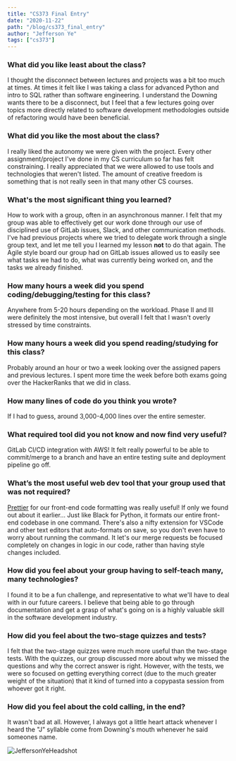 ```yaml
---
title: "CS373 Final Entry"
date: "2020-11-22"
path: "/blog/cs373_final_entry"
author: "Jefferson Ye"
tags: ["cs373"]
---
```


### **What did you like least about the class?**

I thought the disconnect between lectures and projects was a bit too much at times. At times it felt like I was taking a class for advanced Python and intro to SQL rather than software engineering. I understand the Downing wants there to be a disconnect, but I feel that a few lectures going over topics more directly related to software development methodologies outside of refactoring would have been beneficial.

### **What did you like the most about the class?**

I really liked the autonomy we were given with the project. Every other assignment/project I've done in my CS curriculum so far has felt constraining. I really appreciated that we were allowed to use tools and technologies that weren't listed. The amount of creative freedom is something that is not really seen in that many other CS courses.

### **What's the most significant thing you learned?**

How to work with a group, often in an asynchronous manner. I felt that my group was able to effectively get our work done through our use of disciplined use of GitLab issues, Slack, and other communication methods. I've had previous projects where we tried to delegate work through a single group text, and let me tell you I learned my lesson **not** to do that again. The Agile style board our group had on GitLab issues allowed us to easily see what tasks we had to do, what was currently being worked on, and the tasks we already finished.

### **How many hours a week did you spend coding/debugging/testing for this class?**

Anywhere from 5-20 hours depending on the workload. Phase II and III were definitely the most intensive, but overall I felt that I wasn't overly stressed by time constraints.

### **How many hours a week did you spend reading/studying for this class?**

Probably around an hour or two a week looking over the assigned papers and previous lectures. I spent more time the week before both exams going over the HackerRanks that we did in class.

### **How many lines of code do you think you wrote?**

If I had to guess, around 3,000-4,000 lines over the entire semester.

### **What required tool did you not know and now find very useful?**

GitLab CI/CD integration with AWS! It felt really powerful to be able to commit/merge to a branch and have an entire testing suite and deployment pipeline go off.

### **What’s the most useful web dev tool that your group used that was not required?**

[Prettier](https://prettier.io/) for our front-end code formatting was really useful! If only we found out about it earlier... Just like Black for Python, it formats our entire front-end codebase in one command. There's also a nifty extension for VSCode and other text editors that auto-formats on save, so you don't even have to worry about running the command. It let's our merge requests be focused completely on changes in logic in our code, rather than having style changes included.

### **How did you feel about your group having to self-teach many, many technologies?**

I found it to be a fun challenge, and representative to what we'll have to deal with in our future careers. I believe that being able to go through documentation and get a grasp of what's going on is a highly valuable skill in the software development industry.

### **How did you feel about the two-stage quizzes and tests?**

I felt that the two-stage quizzes were much more useful than the two-stage tests. With the quizzes, our group discussed more about why we missed the questions and why the correct answer is right. However, with the tests, we were so focused on getting everything correct (due to the much greater weight of the situation) that it kind of turned into a copypasta session from whoever got it right.

### **How did you feel about the cold calling, in the end?**

It wasn't bad at all. However, I always got a little heart attack whenever I heard the "J" syllable come from Downing's mouth whenever he said someones name. 

![JeffersonYeHeadshot](https://i.kym-cdn.com/photos/images/original/001/211/814/a1c.jpg)